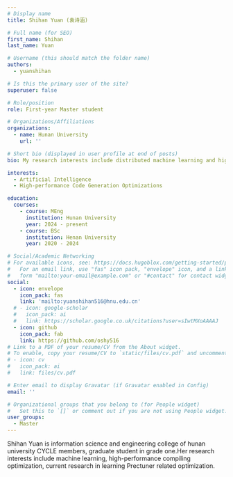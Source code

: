 ```yaml
---
# Display name
title: Shihan Yuan (袁诗涵)

# Full name (for SEO)
first_name: Shihan
last_name: Yuan

# Username (this should match the folder name)
authors:
  - yuanshihan

# Is this the primary user of the site?
superuser: false

# Role/position
role: First-year Master student

# Organizations/Affiliations
organizations:
  - name: Hunan University
    url: ''

# Short bio (displayed in user profile at end of posts)
bio: My research interests include distributed machine learning and high-performance code optimization.

interests:
  - Artificial Intelligence
  - High-performance Code Generation Optimizations

education:
  courses:
    - course: MEng
      institution: Hunan University
      year: 2024 - present
    - course: BSc
      institution: Henan University
      year: 2020 - 2024

# Social/Academic Networking
# For available icons, see: https://docs.hugoblox.com/getting-started/page-builder/#icons
#   For an email link, use "fas" icon pack, "envelope" icon, and a link in the
#   form "mailto:your-email@example.com" or "#contact" for contact widget.
social:
  - icon: envelope
    icon_pack: fas
    link: 'mailto:yuanshihan516@hnu.edu.cn'
  # - icon: google-scholar
  #   icon_pack: ai
  #   link: https://scholar.google.co.uk/citations?user=sIwtMXoAAAAJ
  - icon: github
    icon_pack: fab
    link: https://github.com/oshy516
# Link to a PDF of your resume/CV from the About widget.
# To enable, copy your resume/CV to `static/files/cv.pdf` and uncomment the lines below.
# - icon: cv
#   icon_pack: ai
#   link: files/cv.pdf

# Enter email to display Gravatar (if Gravatar enabled in Config)
email: ''

# Organizational groups that you belong to (for People widget)
#   Set this to `[]` or comment out if you are not using People widget.
user_groups:
  - Master
---
```


Shihan Yuan is information science and engineering college of hunan university CYCLE members, graduate student in grade one.Her research interests include machine learning, high-performance compiling optimization, current research in learning Prectuner related optimization.



